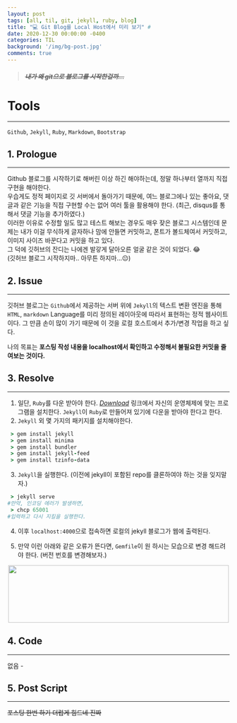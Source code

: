 ```yaml
---
layout: post
tags: [all, til, git, jekyll, ruby, blog]
title: "💻 Git Blog를 Local Host에서 미리 보기" # 
date: 2020-12-30 00:00:00 -0400
categories: TIL
background: '/img/bg-post.jpg'
comments: true
---
```


> ##### ~~내가 왜 git으로 블로그를 시작한걸까...~~ 

# Tools
---
`Github`, `Jekyll`, `Ruby`, `Markdown`, `Bootstrap`  

## 1. Prologue
---
Github 블로그를 시작하기로 해버린 이상 하긴 해야하는데, 정말 하나부터 열까지 직접 구현을 해야한다.  
우습게도 정적 페이지로 깃 서버에서 돌아가기 때문에, 여느 블로그에나 있는 좋아요, 댓글과 같은 기능을 직접 구현할 수는 없어 여러 툴을 활용해야 한다. (최근, disqus를 통해서 댓글 기능을 추가하였다.)  
이러한 이유로 수정할 일도 많고 테스트 해보는 경우도 매우 잦은 블로그 시스템인데 문제는 내가 이걸 무식하게 글자하나 맘에 안들면 커밋하고, 폰트가 볼드체여서 커밋하고, 이미지 사이즈 바꾼다고 커밋을 하고 있다.  
그 덕에 깃허브의 잔디는 나에겐 발갛게 달아오른 얼굴 같은 것이 되었다. 😂  
(깃허브 블로그 시작하지마.. 아무튼 하지마...😐)  
## 2. Issue
---
깃허브 블로그는 `Github`에서 제공하는 서버 위에 `Jekyll`의 텍스트 변환 엔진을 통해 `HTML`, `markdown` Language를 미리 정의된 레이아웃에 따라서 표현하는 정적 웹사이트이다. 그 만큼 손이 많이 가기 때문에 이 것을 로컬 호스트에서 추가/변경 작업을 하고 싶다.

나의 목표는 **포스팅 작성 내용을 localhost에서 확인하고 수정해서 불필요한 커밋을 줄여보는 것이다.**

## 3. Resolve
---
1. 일단, `Ruby`를 다운 받아야 한다. [_Download_](https://www.ruby-lang.org/ko/downloads/) 링크에서 자신의 운영체제에 맞는 프로그램을 설치한다. `Jekyll`이 `Ruby`로 만들어져 있기에 다운을 받아야 한다고 한다.
2. `Jekyll` 외 몇 가지의 패키지를 설치해야한다.  
```ruby
 > gem install jekyll
 > gem install minima
 > gem install bundler
 > gem install jekyll-feed
 > gem install tzinfo-data
 ```
3. `Jekyll`을 실행한다. (이전에 jekyll이 포함된 repo를 클론하여야 하는 것을 잊지말자.)  
```ruby
 > jekyll serve
#만약, 인코딩 에러가 발생하면,
 > chcp 65001
#입력하고 다시 지킬을 실행한다.
```
4. 이후 `localhost:4000`으로 접속하면 로컬의 jekyll 블로그가 웹에 출력된다.

5. 만약 이런 아래와 같은 오류가 뜬다면, `Gemfile`이 원
하시는 모습으로 변경 해드려야 한다. (버전 번호를 변경해보자.)
<p align = "center">
<img src="https://user-images.githubusercontent.com/26760693/103355846-b12d2900-4af2-11eb-9297-a8cc7f24bdeb.png" width="500" height="130" /> </p>  

## 4. Code 
---
없음 -
## 5. Post Script
---
~~포스팅 한번 하기 더럽게 힘드네 진짜~~